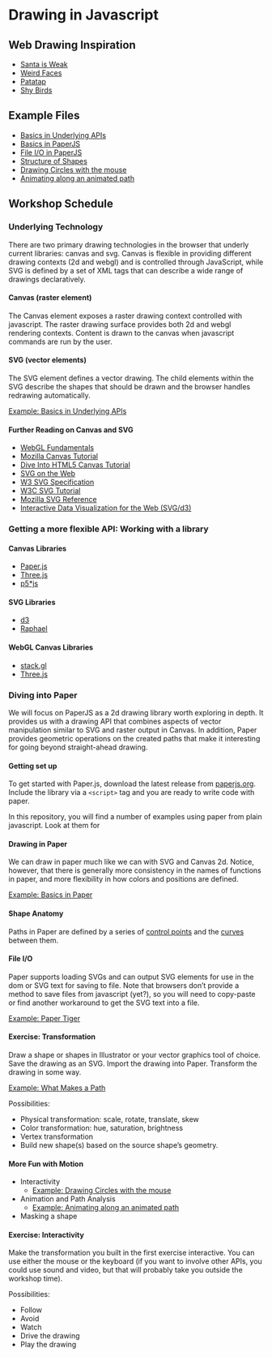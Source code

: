 <head>
  <title>Drawing in Javascript</title>
  <link rel="stylesheet" href="markdown.css" type="text/css"></link>
</head>

Drawing in Javascript
=====================

Web Drawing Inspiration
-----------------------
- [Santa is Weak](http://santa.animade.tv/)
- [Weird Faces](http://www.mokafolio.de/works/Weird-Faces)
- [Patatap](http://www.patatap.com)
- [Shy Birds](http://codepen.io/Yakudoo/pen/LVyJXw)

Example Files
-------------
- [Basics in Underlying APIs](basics.html)
- [Basics in PaperJS](paper_basics.html)
- [File I/O in PaperJS](paper_file_io.html)
- [Structure of Shapes](paper_structure.html)
- [Drawing Circles with the mouse](paper_circle_looping.html)
- [Animating along an animated path](paper_path_following.html)

Workshop Schedule
-----------------

### Underlying Technology

There are two primary drawing technologies in the browser that underly current libraries: canvas and svg. Canvas is flexible in providing different drawing contexts (2d and webgl) and is controlled through JavaScript, while SVG is defined by a set of XML tags that can describe a wide range of drawings declaratively.

#### Canvas (raster element)

The Canvas element exposes a raster drawing context controlled with javascript. The raster drawing surface provides both 2d and webgl rendering contexts. Content is drawn to the canvas when javascript commands are run by the user.

#### SVG (vector elements)

The SVG element defines a vector drawing. The child elements within the SVG describe the shapes that should be drawn and the browser handles redrawing automatically.

[Example: Basics in Underlying APIs](basics.html)

#### Further Reading on Canvas and SVG

- [WebGL Fundamentals](http://webglfundamentals.org/)
- [Mozilla Canvas Tutorial](https://developer.mozilla.org/en-US/docs/Web/API/Canvas_API/Tutorial)
- [Dive Into HTML5 Canvas Tutorial](http://diveintohtml5.info/canvas.html)
- [SVG on the Web](https://svgontheweb.com/)
- [W3 SVG Specification](http://www.w3.org/TR/SVG/)
- [W3C SVG Tutorial](http://www.w3.org/2002/Talks/www2002-svgtut-ih/hwtut.pdf)
- [Mozilla SVG Reference](https://developer.mozilla.org/en-US/docs/Web/SVG)
- [Interactive Data Visualization for the Web (SVG/d3)](http://chimera.labs.oreilly.com/books/1230000000345/ch03.html#SVG_3)

### Getting a more flexible API: Working with a library

#### Canvas Libraries

- [Paper.js](http://paperjs.org/)
- [Three.js](http://threejs.org/)
- [p5*js](http://p5js.org/)

#### SVG Libraries

- [d3](http://d3js.org/)
- [Raphael](http://raphaeljs.com/)

#### WebGL Canvas Libraries

- [stack.gl](http://stack.gl/)
- [Three.js](http://threejs.org/)

### Diving into Paper

We will focus on PaperJS as a 2d drawing library worth exploring in depth. It provides us with a drawing API that combines aspects of vector manipulation similar to SVG and raster output in Canvas. In addition, Paper provides geometric operations on the created paths that make it interesting for going beyond straight-ahead drawing.

#### Getting set up

To get started with Paper.js, download the latest release from [paperjs.org](http://paperjs.org/download/). Include the library via a `<script>` tag and you are ready to write code with paper.

In this repository, you will find a number of examples using paper from plain javascript. Look at them for

#### Drawing in Paper

We can draw in paper much like we can with SVG and Canvas 2d. Notice, however, that there is generally more consistency in the names of functions in paper, and more flexibility in how colors and positions are defined.

[Example: Basics in Paper](paper_basics.html)

#### Shape Anatomy

Paths in Paper are defined by a series of [control points](http://paperjs.org/reference/segment/) and the [curves](http://paperjs.org/reference/curve/) between them.

#### File I/O

Paper supports loading SVGs and can output SVG elements for use in the dom or SVG text for saving to file. Note that browsers don’t provide a method to save files from javascript (yet?), so you will need to copy-paste or find another workaround to get the SVG text into a file.

[Example: Paper Tiger](paper_file_io.html)

#### Exercise: Transformation

Draw a shape or shapes in Illustrator or your vector graphics tool of choice.
Save the drawing as an SVG.
Import the drawing into Paper.
Transform the drawing in some way.

[Example: What Makes a Path](paper_structure.html)

Possibilities:
  - Physical transformation: scale, rotate, translate, skew
  - Color transformation: hue, saturation, brightness
  - Vertex transformation
  - Build new shape(s) based on the source shape’s geometry.

#### More Fun with Motion
  - Interactivity
    - [Example: Drawing Circles with the mouse](paper_circle_looping.html)
  - Animation and Path Analysis
    - [Example: Animating along an animated path](paper_path_following.html)
  - Masking a shape

#### Exercise: Interactivity

Make the transformation you built in the first exercise interactive. You can use either the mouse or the keyboard (if you want to involve other APIs, you could use sound and video, but that will probably take you outside the workshop time).

Possibilities:
  - Follow
  - Avoid
  - Watch
  - Drive the drawing
  - Play the drawing

